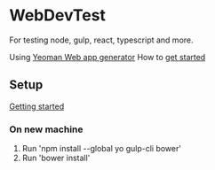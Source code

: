 # WebDevTest
For testing node, gulp, react, typescript and more.

Using [Yeoman Web app generator](https://github.com/yeoman/generator-webapp)
How to [get started](https://github.com/yeoman/generator-webapp/blob/master/docs/README.md)

## Setup
[Getting started](https://github.com/yeoman/generator-webapp#getting-started)

### On new machine
1. Run 'npm install --global yo gulp-cli bower'
2. Run 'bower install'